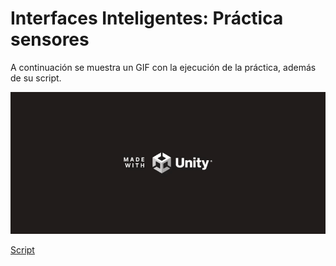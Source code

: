 # Interfaces Inteligentes: Práctica sensores

A continuación se muestra un GIF con la ejecución de la práctica, además de su script.


![ejecucion](gifs/ejecucion.gif)


[Script](scripts/InputManager.cs)